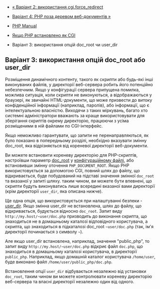 - [« Варіант 2: використання
cgi.force_redirect](security.cgi-bin.force-redirect.md)
- [Варіант 4: PHP поза деревом веб-документів
»](security.cgi-bin.shell.md)

- [PHP Manual](index.md)
- [Якщо PHP встановлено як CGI](security.cgi-bin.md)
- Варіант 3: використання опцій doc_root чи user_dir

## Варіант 3: використання опцій doc_root або user_dir

Розміщення динамічного контенту, такого як скрипти або будь-які інші
виконуваних файлів, у директорії веб-сервера робить його потенційно
небезпечним. Якщо у конфігурації сервера припущена помилка, можлива
ситуація, коли скрипти не виконуються, а відображаються у браузері, як
звичайні HTML-документи, що може призвести до витоку конфіденційної
інформації (наприклад, паролів), або інформації, що є
інтелектуальною власністю. Виходячи з таких міркувань, багато хто
системні адміністратори вважають за краще використовувати для зберігання скриптів
окрему директорію, працюючи з усіма розміщеними в ній файлами по
CGI-інтерфейс.

Якщо неможливо гарантувати, що запити не
перенаправляються, як було показано в попередньому розділі, необхідно
вказувати змінну doc_root, яка відрізняється від кореневої директорії
веб-документи.

Ви можете встановити кореневу директорію для PHP-скриптів, настроївши
параметр [doc_root](ini.core.md#ini.doc-root) у [конфігураційному
файлі](configuration.file.md), або встановивши змінну оточення
`PHP_DOCUMENT_ROOT`. Якщо PHP використовується за допомогою CGI,
повний шлях до файлу, що відкривається, буде побудований на підставі значення
змінної `doc_root` та вказаної у запиті шляху. таким чином, ви
можете бути впевнені, що скрипти будуть виконуватись лише всередині
вказаної вами директорії (крім директорії `user_dir`, яка описана
нижче).

Ще одна опція, що використовується при налаштуванні безпеки -
[user_dir](ini.core.md#ini.user-dir). Якщо змінна
user_dir не встановлена, шлях до файлу, що відкривається, будується відносно
`doc_root`. Запит виду `http://my.host/~user/doc.php` призводить до
виконання скрипта, що знаходиться не в домашньому каталозі відповідного
користувача, а скрипта, що знаходиться в підкаталозі doc_root
`~user/doc.php` (так, ім'я директорії починається з символу `~`).

Але якщо user_dir встановлена, наприклад, значення "public_php", то
запит виду `http://my.host/~user/doc.php` відкриє файл `doc.php`,
що знаходиться в домашньому каталозі користувача, в директорії `public_php`.
Наприклад, якщо домашній каталог користувача `/home/user`, буде
виконано файл `/home/user/public_php/doc.php`.

Встановлення опції `user_dir` відбувається незалежно від установки
`doc_root`, таким чином ви можете контролювати кореневу директорію
веб-сервера та власні директорії незалежно один від одного.
